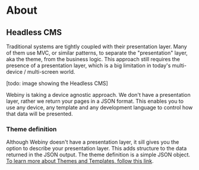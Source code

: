 # About

## Headless CMS
Traditional systems are tightly coupled with their presentation layer. Many of them use MVC, or similar patterns, to separate the "presentation" layer, aka the theme, from the business logic. This approach still requires the presence of a presentation layer, which is a big limitation in today's multi-device / multi-screen world. 

[todo: image showing the Headless CMS]

Webiny is taking a device agnostic approach. We don't have a presentation layer, rather we return your pages in a JSON format. This enables you to use any device, any template and any development language to control how that data will be presented.


### Theme definition
Although Webiny doesn't have a presentation layer, it sill gives you the option to describe your presentation layer. This adds structure to the data returned in the JSON output.
The theme definition is a simple JSON object. [To learn more about Themes and Templates, follow this link](./themes_and_templates.md).